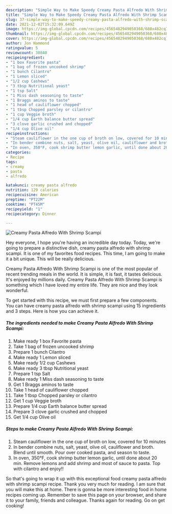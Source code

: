 ```yaml
---
description: "Simple Way to Make Speedy Creamy Pasta Alfredo With Shrimp Scampi"
title: "Simple Way to Make Speedy Creamy Pasta Alfredo With Shrimp Scampi"
slug: 37-simple-way-to-make-speedy-creamy-pasta-alfredo-with-shrimp-scampi
date: 2021-12-02T15:32:09.649Z
image: https://img-global.cpcdn.com/recipes/4565482949050368/680x482cq70/creamy-pasta-alfredo-with-shrimp-scampi-recipe-main-photo.jpg
thumbnail: https://img-global.cpcdn.com/recipes/4565482949050368/680x482cq70/creamy-pasta-alfredo-with-shrimp-scampi-recipe-main-photo.jpg
cover: https://img-global.cpcdn.com/recipes/4565482949050368/680x482cq70/creamy-pasta-alfredo-with-shrimp-scampi-recipe-main-photo.jpg
author: Jon Hammond
ratingvalue: 5
reviewcount: 30840
recipeingredient:
- "1 box Favorite pasta"
- "1 bag of frozen uncooked shrimp"
- "1 bunch Cilantro"
- "1 Lemon sliced"
- "1/2 cup Cashews"
- "3 tbsp Nutritional yeast"
- "1 tsp Salt"
- "1 Miss dash seasoning to taste"
- "1 Braggs aminos to taste"
- "1 head of cauliflower chopped"
- "1 tbsp Chopped parsley or cilantro"
- "1 cup Veggie broth"
- "1/4 cup Earth balance butter spread"
- "3 clove garlic crushed and chopped"
- "1/4 cup Olive oil"
recipeinstructions:
- "Steam cauliflower in the one cup of broth on low, covered for 10 minutes"
- "In bender combine nuts, salt, yeast, olive oil, cauliflower and broth. Blend until smooth. Pour over cooked pasta, and season to taste."
- "In oven, 350°F, cook shrimp butter lemon garlic, until done about 20 min. Remove lemons and add shrimp and most of sauce to pasta. Top with cilantro and enjoy!!"
categories:
- Recipe
tags:
- creamy
- pasta
- alfredo

katakunci: creamy pasta alfredo 
nutrition: 129 calories
recipecuisine: American
preptime: "PT22M"
cooktime: "PT45M"
recipeyield: "1"
recipecategory: Dinner

---
```



![Creamy Pasta Alfredo With Shrimp Scampi](https://img-global.cpcdn.com/recipes/4565482949050368/680x482cq70/creamy-pasta-alfredo-with-shrimp-scampi-recipe-main-photo.jpg)

Hey everyone, I hope you're having an incredible day today. Today, we're going to prepare a distinctive dish, creamy pasta alfredo with shrimp scampi. It is one of my favorites food recipes. This time, I am going to make it a bit unique. This will be really delicious.



Creamy Pasta Alfredo With Shrimp Scampi is one of the most popular of recent trending meals in the world. It is simple, it is fast, it tastes delicious. It's enjoyed by millions daily. Creamy Pasta Alfredo With Shrimp Scampi is something which I have loved my entire life. They are nice and they look wonderful.


To get started with this recipe, we must first prepare a few components. You can have creamy pasta alfredo with shrimp scampi using 15 ingredients and 3 steps. Here is how you can achieve it.

<!--inarticleads1-->

##### The ingredients needed to make Creamy Pasta Alfredo With Shrimp Scampi:

1. Make ready 1 box Favorite pasta
1. Take 1 bag of frozen uncooked shrimp
1. Prepare 1 bunch Cilantro
1. Make ready 1 Lemon sliced
1. Make ready 1/2 cup Cashews
1. Make ready 3 tbsp Nutritional yeast
1. Prepare 1 tsp Salt
1. Make ready 1 Miss dash seasoning to taste
1. Get 1 Braggs aminos to taste
1. Take 1 head of cauliflower chopped
1. Take 1 tbsp Chopped parsley or cilantro
1. Get 1 cup Veggie broth
1. Prepare 1/4 cup Earth balance butter spread
1. Prepare 3 clove garlic crushed and chopped
1. Get 1/4 cup Olive oil




<!--inarticleads2-->

##### Steps to make Creamy Pasta Alfredo With Shrimp Scampi:

1. Steam cauliflower in the one cup of broth on low, covered for 10 minutes
1. In bender combine nuts, salt, yeast, olive oil, cauliflower and broth. Blend until smooth. Pour over cooked pasta, and season to taste.
1. In oven, 350°F, cook shrimp butter lemon garlic, until done about 20 min. Remove lemons and add shrimp and most of sauce to pasta. Top with cilantro and enjoy!!




So that's going to wrap it up with this exceptional food creamy pasta alfredo with shrimp scampi recipe. Thank you very much for reading. I am sure that you will make this at home. There is gonna be more interesting food in home recipes coming up. Remember to save this page on your browser, and share it to your family, friends and colleague. Thanks again for reading. Go on get cooking!
